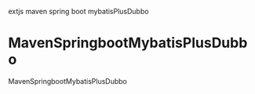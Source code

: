 extjs maven spring boot mybatisPlusDubbo
# MavenSpringbootMybatisPlusDubbo
MavenSpringbootMybatisPlusDubbo

